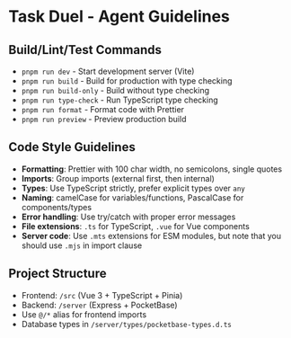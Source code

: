 # Task Duel - Agent Guidelines

## Build/Lint/Test Commands

- `pnpm run dev` - Start development server (Vite)
- `pnpm run build` - Build for production with type checking
- `pnpm run build-only` - Build without type checking
- `pnpm run type-check` - Run TypeScript type checking
- `pnpm run format` - Format code with Prettier
- `pnpm run preview` - Preview production build

## Code Style Guidelines

- **Formatting**: Prettier with 100 char width, no semicolons, single quotes
- **Imports**: Group imports (external first, then internal)
- **Types**: Use TypeScript strictly, prefer explicit types over `any`
- **Naming**: camelCase for variables/functions, PascalCase for components/types
- **Error handling**: Use try/catch with proper error messages
- **File extensions**: `.ts` for TypeScript, `.vue` for Vue components
- **Server code**: Use `.mts` extensions for ESM modules, but note that you should use `.mjs` in import clause

## Project Structure

- Frontend: `/src` (Vue 3 + TypeScript + Pinia)
- Backend: `/server` (Express + PocketBase)
- Use `@/*` alias for frontend imports
- Database types in `/server/types/pocketbase-types.d.ts`

